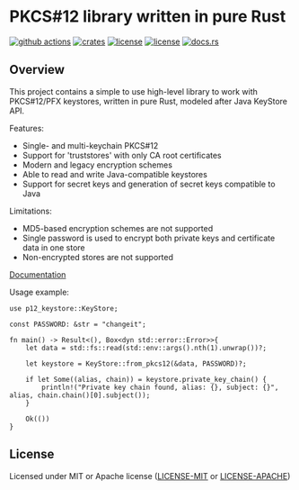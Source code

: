 # PKCS#12 library written in pure Rust

[![github actions](https://github.com/ancwrd1/p12-keystore/workflows/CI/badge.svg)](https://github.com/ancwrd1/p12-keystore/actions)
[![crates](https://img.shields.io/crates/v/p12-keystore.svg)](https://crates.io/crates/p12-keystore)
[![license](https://img.shields.io/badge/License-MIT-blue.svg)](https://opensource.org/licenses/MIT)
[![license](https://img.shields.io/badge/License-Apache%202.0-blue.svg)](https://opensource.org/licenses/Apache-2.0)
[![docs.rs](https://docs.rs/p12-keystore/badge.svg)](https://docs.rs/p12-keystore)

## Overview

This project contains a simple to use high-level library to work with PKCS#12/PFX keystores, written in pure Rust,
modeled after Java KeyStore API.

Features:

* Single- and multi-keychain PKCS#12
* Support for 'truststores' with only CA root certificates
* Modern and legacy encryption schemes
* Able to read and write Java-compatible keystores
* Support for secret keys and generation of secret keys compatible to Java

Limitations:

* MD5-based encryption schemes are not supported
* Single password is used to encrypt both private keys and certificate data in one store
* Non-encrypted stores are not supported

[Documentation](https://docs.rs/p12-keystore)

Usage example:

```rust,no_run
use p12_keystore::KeyStore;

const PASSWORD: &str = "changeit";

fn main() -> Result<(), Box<dyn std::error::Error>>{
    let data = std::fs::read(std::env::args().nth(1).unwrap())?;

    let keystore = KeyStore::from_pkcs12(&data, PASSWORD)?;

    if let Some((alias, chain)) = keystore.private_key_chain() {
        println!("Private key chain found, alias: {}, subject: {}", alias, chain.chain()[0].subject());
    }

    Ok(())
}
```

## License

Licensed under MIT or Apache license ([LICENSE-MIT](https://opensource.org/licenses/MIT)
or [LICENSE-APACHE](https://opensource.org/licenses/Apache-2.0))

